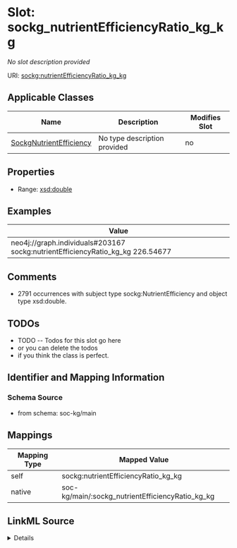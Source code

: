 

# Slot: sockg_nutrientEfficiencyRatio_kg_kg


_No slot description provided_





URI: [sockg:nutrientEfficiencyRatio_kg_kg](http://www.semanticweb.org/sockg/ontologies/2024/0/soil-carbon-ontology/nutrientEfficiencyRatio_kg_kg)



<!-- no inheritance hierarchy -->





## Applicable Classes

| Name | Description | Modifies Slot |
| --- | --- | --- |
| [SockgNutrientEfficiency](../classes/SockgNutrientEfficiency.md) | No type description provided |  no  |







## Properties

* Range: [xsd:double](http://www.w3.org/2001/XMLSchema#double)






## Examples

| Value |
| --- |
| neo4j://graph.individuals#203167 sockg:nutrientEfficiencyRatio_kg_kg 226.54677 |

## Comments

* 2791 occurrences with subject type sockg:NutrientEfficiency and object type xsd:double.

## TODOs

* TODO -- Todos for this slot go here
* or you can delete the todos
* if you think the class is perfect.

## Identifier and Mapping Information







### Schema Source


* from schema: soc-kg/main




## Mappings

| Mapping Type | Mapped Value |
| ---  | ---  |
| self | sockg:nutrientEfficiencyRatio_kg_kg |
| native | soc-kg/main/:sockg_nutrientEfficiencyRatio_kg_kg |




## LinkML Source

<details>
```yaml
name: sockg_nutrientEfficiencyRatio_kg_kg
description: No slot description provided
todos:
- TODO -- Todos for this slot go here
- or you can delete the todos
- if you think the class is perfect.
comments:
- 2791 occurrences with subject type sockg:NutrientEfficiency and object type xsd:double.
examples:
- value: neo4j://graph.individuals#203167 sockg:nutrientEfficiencyRatio_kg_kg 226.54677
from_schema: soc-kg/main
rank: 1000
slot_uri: sockg:nutrientEfficiencyRatio_kg_kg
alias: sockg_nutrientEfficiencyRatio_kg_kg
domain_of:
- sockg_NutrientEfficiency
range: double

```
</details>